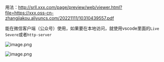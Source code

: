 用法：http://srll.xxx.com/page/preview/web/viewer.html?file=https://xxx.oss-cn-zhangjiakou.aliyuncs.com/20221111/10310439557.pdf

能在微信客户端（公众号）使用，如果要在本地访问，就使用vscode里面的`Live Severe`或者`http-server`

![image.png](https://s2.loli.net/2023/02/28/nbFBGT6pjea9IgQ.png)

![image.png](https://s2.loli.net/2023/02/28/nOMJW1iZUv4BtfN.png)

